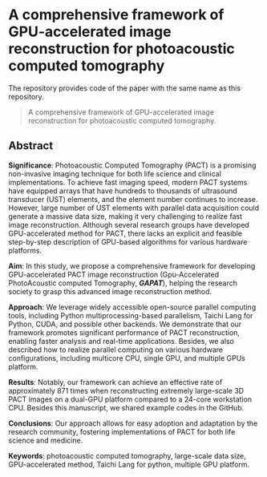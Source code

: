 # A comprehensive framework of GPU-accelerated image reconstruction for photoacoustic computed tomography

The repository provides code of the paper with the same name as this repository.

> A comprehensive framework of GPU-accelerated image reconstruction for photoacoustic computed tomography.

## Abstract

**Significance**: Photoacoustic Computed Tomography (PACT) is a promising non-invasive imaging technique for both life science and clinical implementations. To achieve fast imaging speed, modern PACT systems have equipped arrays that have hundreds to thousands of ultrasound transducer (UST) elements, and the element number continues to increase. However, large number of UST elements with parallel data acquisition could generate a massive data size, making it very challenging to realize fast image reconstruction. Although several research groups have developed GPU-accelerated method for PACT, there lacks an explicit and feasible step-by-step description of GPU-based algorithms for various hardware platforms.

**Aim**: In this study, we propose a comprehensive framework for developing GPU-accelerated PACT image reconstruction (Gpu-Accelerated PhotoAcoustic computed Tomography, _**GAPAT**_), helping the research society to grasp this advanced image reconstruction method.

**Approach**: We leverage widely accessible open-source parallel computing tools, including Python multiprocessing-based parallelism, Taichi Lang for Python, CUDA, and possible other backends. We demonstrate that our framework promotes significant performance of PACT reconstruction, enabling faster analysis and real-time applications. Besides, we also described how to realize parallel computing on various hardware configurations, including multicore CPU, single GPU, and multiple GPUs platform.

**Results**: Notably, our framework can achieve an effective rate of approximately 871 times when reconstructing extremely large-scale 3D PACT images on a dual-GPU platform compared to a 24-core workstation CPU. Besides this manuscript, we shared example codes in the GitHub.

**Conclusions**: Our approach allows for easy adoption and adaptation by the research community, fostering implementations of PACT for both life science and medicine.

**Keywords**: photoacoustic computed tomography, large-scale data size, GPU-accelerated method, Taichi Lang for python, multiple GPU platform.
